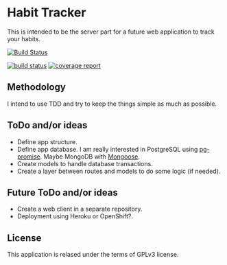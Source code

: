 # Habit Tracker
This is intended to be the server part for a future web application to track your habits.

[![Build Status](https://travis-ci.org/febouge/habit-tracker.svg?branch=master)](https://travis-ci.org/febouge/habit-tracker)

[![build status](https://gitlab.com/febouge/habit-tracker/badges/master/build.svg)](https://gitlab.com/febouge/habit-tracker/commits/master)
[![coverage report](https://gitlab.com/febouge/habit-tracker/badges/master/coverage.svg)](https://gitlab.com/febouge/habit-tracker/commits/master)

## Methodology
I intend to use TDD and try to keep the things simple as much as possible.

## ToDo and/or ideas

* Define app structure.
* Define app database. I am really interested in PostgreSQL using [pg-promise](https://github.com/vitaly-t/pg-promise). Maybe MongoDB with [Mongoose](http://mongoosejs.com/index.html).
* Create models to handle database transactions.
* Create a layer between routes and models to do some logic (if needed).

## Future ToDo and/or ideas
* Create a web client in a separate repository.
* Deployment using Heroku or OpenShift?.

## License
This application is relased under the terms of GPLv3 license.

